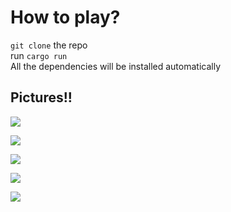 # How to play?
``git clone`` the repo<br>run ``cargo run``<br>All the dependencies will be installed automatically

## Pictures!!
![](https://cdn.discordapp.com/attachments/947092663914623016/984753541627400232/unknown.png)

![](https://cdn.discordapp.com/attachments/947092663914623016/984753656702304266/unknown.png)

![](https://cdn.discordapp.com/attachments/947092663914623016/984753742622642176/unknown.png)

![](https://cdn.discordapp.com/attachments/947092663914623016/984753852588904488/unknown.png)

![](https://cdn.discordapp.com/attachments/947092663914623016/984753938299519026/unknown.png)


